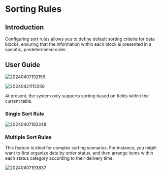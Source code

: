 # Sorting Rules

## Introduction

Configuring sort rules allows you to define default sorting criteria for data blocks, ensuring that the information within each block is presented in a specific, predetermined order.

## User Guide

![20240407192159](https://static-docs.nocobase.com/20240407192159.png)

![20240421115056](https://static-docs.nocobase.com/20240421115056.png)

At present, the system only supports sorting based on fields within the current table.

### Single Sort Rule

![20240407192248](https://static-docs.nocobase.com/20240407192248.png)

### Multiple Sort Rules

This feature is ideal for complex sorting scenarios. For instance, you might want to first organize data by order status, and then arrange items within each status category according to their delivery time.

![20240407193837](https://static-docs.nocobase.com/20240407193837.png)
